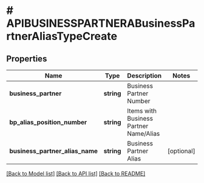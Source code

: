 # # APIBUSINESSPARTNERABusinessPartnerAliasTypeCreate

## Properties

Name | Type | Description | Notes
------------ | ------------- | ------------- | -------------
**business_partner** | **string** | Business Partner Number |
**bp_alias_position_number** | **string** | Items with Business Partner Name/Alias |
**business_partner_alias_name** | **string** | Business Partner Alias | [optional]

[[Back to Model list]](../../README.md#models) [[Back to API list]](../../README.md#endpoints) [[Back to README]](../../README.md)
